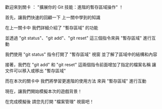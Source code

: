 歡迎來到關卡 ：
"擴展你的 Git 技能：進階的暫存區域操作" ！

首先，讓我們快速的回顧一下
上一關中學到的知識

在上一關卡中
我們詳細介紹了 "暫存區域" 的功能

並透過 
"git status"、"git add"、"git reset" 
這三個指令來與 "暫存區域" 進行互動

我們使用 "git status" 指令打開了 "暫存區域" 視窗
並了解了區域中的結構和內容

接著，我們在 "git add" 和 "git reset" 
這兩個指令前面增加了指定的檔案名稱
讓文件可以移入或移出 "暫存區域"

而在本次的關卡中
我們將學習更進階的使用方法
來與 "暫存區域" 進行互動

現在，讓我們開始模擬本次的遊戲背景！

在完成模擬後
請您先打開 "檔案管理" 視窗吧！

